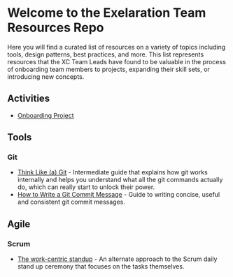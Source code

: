 # Welcome to the Exelaration Team Resources Repo

Here you will find a curated list of resources on a variety of topics including tools, design patterns, best practices, and more. This list represents resources that the XC Team Leads have found to be valuable in the process of onboarding team members to projects, expanding their skill sets, or introducing new concepts.

## Activities

 - [Onboarding Project](ONBOARDING.md)


## Tools

### Git

 - [Think Like (a) Git](http://think-like-a-git.net/) - Intermediate guide that explains how git works internally and helps you understand what all the git commands actually do, which can really start to unlock their power.
 - [How to Write a Git Commit Message](https://chris.beams.io/posts/git-commit/) - Guide to writing concise, useful and consistent git commit messages.


## Agile

### Scrum

 - [The work-centric standup](https://blog.usejournal.com/the-work-centric-standup-cc20205b47ea) - An alternate approach to the Scrum daily stand up ceremony that focuses on the tasks themselves.
